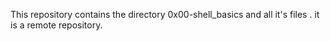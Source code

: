 This repository contains the directory 0x00-shell_basics 
and all it's files .
it is a remote repository.

